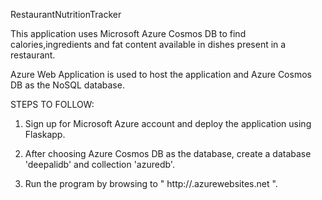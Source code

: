 RestaurantNutritionTracker

This application uses Microsoft Azure Cosmos DB to find calories,ingredients and fat content available in dishes present in a restaurant.

  Azure Web Application is used to host the application and Azure Cosmos DB as the NoSQL database.

STEPS TO FOLLOW:

  1. Sign up for Microsoft Azure account and deploy the application using Flaskapp.

  2. After choosing Azure Cosmos DB as the database, create a database 'deepalidb' and collection 'azuredb'.

  3. Run the program by browsing to " http://<app name>.azurewebsites.net ".
